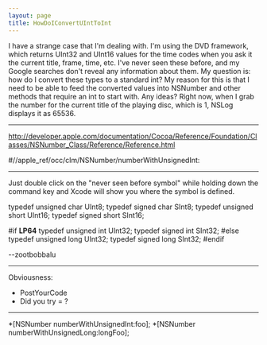 ```yaml
---
layout: page
title: HowDoIConvertUIntToInt
---
```


I have a strange case that I'm dealing with. I'm using the DVD framework, which returns UInt32 and UInt16 values for the time codes when you ask it the current title, frame, time, etc. I've never seen these before, and my Google searches don't reveal any information about them. My question is: how do I convert these types to a standard int? My reason for this is that I need to be able to feed the converted values into NSNumber and other methods that require an int to start with. Any ideas? Right now, when I grab the number for the current title of the playing disc, which is 1, NSLog  displays it as 65536.

----
http://developer.apple.com/documentation/Cocoa/Reference/Foundation/Classes/NSNumber_Class/Reference/Reference.html

#//apple_ref/occ/clm/NSNumber/numberWithUnsignedInt:

----
Just double click on the "never seen before symbol" while holding down the command key and Xcode will show you where the symbol is defined. 

    
typedef unsigned char                   UInt8;
typedef signed char                     SInt8;
typedef unsigned short                  UInt16;
typedef signed short                    SInt16;

#if __LP64__
typedef unsigned int                    UInt32;
typedef signed int                      SInt32;
#else
typedef unsigned long                   UInt32;
typedef signed long                     SInt32;
#endif


--zootbobbalu

----
Obviousness:

* PostYourCode
* Did you try     = ?


----

*[NSNumber numberWithUnsignedInt:foo];
*[NSNumber numberWithUnsignedLong:longFoo];

